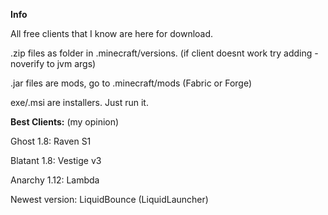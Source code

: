 **Info**

All free clients that I know are here for download.

.zip files as folder in .minecraft/versions. (if client doesnt work try adding -noverify to jvm args)

.jar files are mods, go to .minecraft/mods (Fabric or Forge)

exe/.msi are installers. Just run it.


**Best Clients:** (my opinion)


Ghost 1.8: Raven S1

Blatant 1.8: Vestige v3

Anarchy 1.12: Lambda

Newest version: LiquidBounce (LiquidLauncher)
